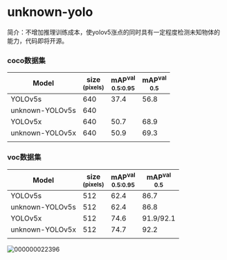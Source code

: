 # unknown-yolo
简介：不增加推理训练成本，使yolov5涨点的同时具有一定程度检测未知物体的能力，代码即将开源。

### coco数据集
|Model |size<br><sup>(pixels) |mAP<sup>val<br>0.5:0.95 |mAP<sup>val<br>0.5 |
|---                  |---  |---    |---    
|YOLOv5s              |640  |37.4   |56.8  
|unknown-YOLOv5s      |640  |       |   
|YOLOv5x              |640  |50.7   |68.9   
|unknown-YOLOv5x      |640  |50.9   |69.3   
|                     |     |       |       
  
### voc数据集
|Model |size<br><sup>(pixels) |mAP<sup>val<br>0.5:0.95 |mAP<sup>val<br>0.5 |
|---                  |---  |---    |---    
|YOLOv5s              |512  |62.4   |86.7 
|unknown-YOLOv5s      |512  |62.4   |86.8 
|YOLOv5x              |512  |74.6   |91.9/92.1   
|unknown-YOLOv5x      |512  |74.7   |92.2   
|                     |     |       |       


![000000022396](https://user-images.githubusercontent.com/84908793/160353223-21156bd7-523d-4087-b9ad-1a5795ce33b0.jpg)

